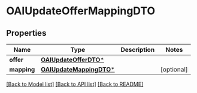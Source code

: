 # OAIUpdateOfferMappingDTO

## Properties
Name | Type | Description | Notes
------------ | ------------- | ------------- | -------------
**offer** | [**OAIUpdateOfferDTO***](OAIUpdateOfferDTO.md) |  | 
**mapping** | [**OAIUpdateMappingDTO***](OAIUpdateMappingDTO.md) |  | [optional] 

[[Back to Model list]](../README.md#documentation-for-models) [[Back to API list]](../README.md#documentation-for-api-endpoints) [[Back to README]](../README.md)


